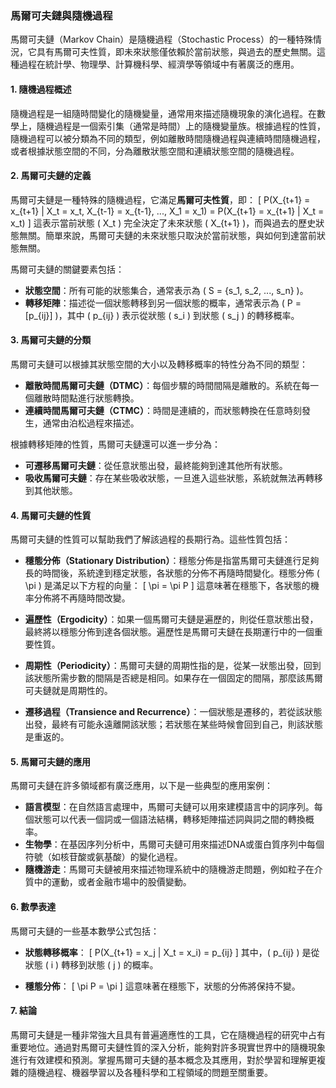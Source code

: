 ### 馬爾可夫鏈與隨機過程

馬爾可夫鏈（Markov Chain）是隨機過程（Stochastic Process）的一種特殊情況，它具有馬爾可夫性質，即未來狀態僅依賴於當前狀態，與過去的歷史無關。這種過程在統計學、物理學、計算機科學、經濟學等領域中有著廣泛的應用。

#### 1. **隨機過程概述**

隨機過程是一組隨時間變化的隨機變量，通常用來描述隨機現象的演化過程。在數學上，隨機過程是一個索引集（通常是時間）上的隨機變量族。根據過程的性質，隨機過程可以被分類為不同的類型，例如離散時間隨機過程與連續時間隨機過程，或者根據狀態空間的不同，分為離散狀態空間和連續狀態空間的隨機過程。

#### 2. **馬爾可夫鏈的定義**

馬爾可夫鏈是一種特殊的隨機過程，它滿足**馬爾可夫性質**，即：
\[
P(X_{t+1} = x_{t+1} | X_t = x_t, X_{t-1} = x_{t-1}, ..., X_1 = x_1) = P(X_{t+1} = x_{t+1} | X_t = x_t)
\]
這表示當前狀態 \( X_t \) 完全決定了未來狀態 \( X_{t+1} \)，而與過去的歷史狀態無關。簡單來說，馬爾可夫鏈的未來狀態只取決於當前狀態，與如何到達當前狀態無關。

馬爾可夫鏈的關鍵要素包括：
- **狀態空間**：所有可能的狀態集合，通常表示為 \( S = \{s_1, s_2, ..., s_n\} \)。
- **轉移矩陣**：描述從一個狀態轉移到另一個狀態的概率，通常表示為 \( P = [p_{ij}] \)，其中 \( p_{ij} \) 表示從狀態 \( s_i \) 到狀態 \( s_j \) 的轉移概率。

#### 3. **馬爾可夫鏈的分類**

馬爾可夫鏈可以根據其狀態空間的大小以及轉移概率的特性分為不同的類型：
- **離散時間馬爾可夫鏈（DTMC）**：每個步驟的時間間隔是離散的。系統在每一個離散時間點進行狀態轉換。
- **連續時間馬爾可夫鏈（CTMC）**：時間是連續的，而狀態轉換在任意時刻發生，通常由泊松過程來描述。

根據轉移矩陣的性質，馬爾可夫鏈還可以進一步分為：
- **可遷移馬爾可夫鏈**：從任意狀態出發，最終能夠到達其他所有狀態。
- **吸收馬爾可夫鏈**：存在某些吸收狀態，一旦進入這些狀態，系統就無法再轉移到其他狀態。

#### 4. **馬爾可夫鏈的性質**

馬爾可夫鏈的性質可以幫助我們了解該過程的長期行為。這些性質包括：

- **穩態分佈（Stationary Distribution）**：穩態分佈是指當馬爾可夫鏈進行足夠長的時間後，系統達到穩定狀態，各狀態的分佈不再隨時間變化。穩態分佈 \( \pi \) 是滿足以下方程的向量：
  \[
  \pi = \pi P
  \]
  這意味著在穩態下，各狀態的機率分佈將不再隨時間改變。

- **遍歷性（Ergodicity）**：如果一個馬爾可夫鏈是遍歷的，則從任意狀態出發，最終將以穩態分佈到達各個狀態。遍歷性是馬爾可夫鏈在長期運行中的一個重要性質。

- **周期性（Periodicity）**：馬爾可夫鏈的周期性指的是，從某一狀態出發，回到該狀態所需步數的間隔是否總是相同。如果存在一個固定的間隔，那麼該馬爾可夫鏈就是周期性的。

- **遷移過程（Transience and Recurrence）**：一個狀態是遷移的，若從該狀態出發，最終有可能永遠離開該狀態；若狀態在某些時候會回到自己，則該狀態是重返的。

#### 5. **馬爾可夫鏈的應用**

馬爾可夫鏈在許多領域都有廣泛應用，以下是一些典型的應用案例：

- **語言模型**：在自然語言處理中，馬爾可夫鏈可以用來建模語言中的詞序列。每個狀態可以代表一個詞或一個語法結構，轉移矩陣描述詞與詞之間的轉換概率。
- **生物學**：在基因序列分析中，馬爾可夫鏈可用來描述DNA或蛋白質序列中每個符號（如核苷酸或氨基酸）的變化過程。
- **隨機游走**：馬爾可夫鏈被用來描述物理系統中的隨機游走問題，例如粒子在介質中的運動，或者金融市場中的股價變動。

#### 6. **數學表達**

馬爾可夫鏈的一些基本數學公式包括：
- **狀態轉移概率**：
  \[
  P(X_{t+1} = x_j | X_t = x_i) = p_{ij}
  \]
  其中，\( p_{ij} \) 是從狀態 \( i \) 轉移到狀態 \( j \) 的概率。

- **穩態分佈**：
  \[
  \pi P = \pi
  \]
  這意味著在穩態下，狀態的分佈將保持不變。

#### 7. **結論**

馬爾可夫鏈是一種非常強大且具有普遍適應性的工具，它在隨機過程的研究中占有重要地位。通過對馬爾可夫鏈性質的深入分析，能夠對許多現實世界中的隨機現象進行有效建模和預測。掌握馬爾可夫鏈的基本概念及其應用，對於學習和理解更複雜的隨機過程、機器學習以及各種科學和工程領域的問題至關重要。